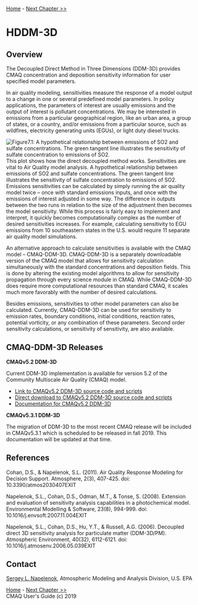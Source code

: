 
<!-- BEGIN COMMENT -->

[Home](README.md) - [Next Chapter >>](CMAQ_UG_ch08_ISAM.md)

<!-- END COMMENT -->

# HDDM-3D

## Overview

The Decoupled Direct Method in Three Dimensions (DDM-3D) provides CMAQ concentration and deposition sensitivity information for user specified model parameters.

In air quality modeling, sensitivities measure the response of a model output to a change in one or several predefined model parameters. In policy applications, the parameters of interest are usually emissions and the output of interest is pollutant concentrations. We may be interested in emissions from a particular geographical region, like an urban area, a group of states, or a country, and/or emissions from a particular source, such as wildfires, electricity generating units (EGUs), or light duty diesel trucks.

![Figure7.1: A hypothetical relationship between emissions of SO2 and sulfate concentrations.  The green tangent line illustrates the sensitivity of sulfate concentration to emissions of SO2.](ddm.png)
This plot shows how the direct decoupled method works. Sensitivities are vital to Air Quality model analysis.
A hypothetical relationship between emissions of SO2 and sulfate concentrations.  The green tangent line illustrates the sensitivity of sulfate concentration to emissions of SO2.
Emissions sensitivities can be calculated by simply running the air quality model twice – once with standard emissions inputs, and once with the emissions of interest adjusted in some way. The difference in outputs between the two runs in relation to the size of the adjustment then becomes the model sensitivity. While this process is fairly easy to implement and interpret, it quickly becomes computationally complex as the number of desired sensitivities increases. For example, calculating sensitivity to EGU emissions from 10 southeastern states in the U.S. would require 11 separate air quality model simulations. 

An alternative approach to calculate sensitivities is available with the CMAQ model – CMAQ-DDM-3D. CMAQ-DDM-3D is a separately downloadable version of the CMAQ model that allows for sensitivity calculation simultaneously with the standard concentrations and deposition fields. This is done by altering the existing model algorithms to allow for sensitivity propagation through every science module in CMAQ. While CMAQ-DDM-3D does require more computational resources than standard CMAQ, it scales much more favorably with the number of desired calculations.

Besides emissions, sensitivities to other model parameters can also be calculated. Currently, CMAQ-DDM-3D can be used for sensitivity to emission rates, boundary conditions, initial conditions, reaction rates, potential vorticity, or any combination of these parameters. Second order sensitivity calculations, or sensitivity of sensitivity, are also available.

## CMAQ-DDM-3D Releases
**CMAQv5.2 DDM-3D**

Current DDM-3D implementation is available for version 5.2 of the Community Multiscale Air Quality (CMAQ) model.  

* [Link to CMAQv5.2 DDM-3D source code and scripts](https://github.com/USEPA/CMAQ/tree/5.2_DDM-3D)
* [Direct download to CMAQv5.2 DDM-3D source code and scripts](https://github.com/USEPA/CMAQ/archive/5.2_DDM-3D.zip)
* [Documentation for CMAQv5.2 DDM-3D](https://github.com/USEPA/CMAQ/blob/5.2_DDM-3D/DOCS/Instrumented_Docs/CMAQ_DDM.md)

**CMAQv5.3.1 DDM-3D**

The migration of DDM-3D to the most recent CMAQ release will be included in CMAQv5.3.1 which is scheduled to be released in fall 2019.  This documentation will be updated at that time.  

## References

Cohan, D.S., & Napelenok, S.L. (2011). Air Quality Response Modeling for Decision Support. Atmosphere, 2(3), 407-425. doi: 10.3390/atmos2030407EXIT

Napelenok, S.L., Cohan, D.S., Odman, M.T., & Tonse, S. (2008). Extension and evaluation of sensitivity analysis capabilities in a photochemical model. Environmental Modelling & Software, 23(8), 994-999. doi: 10.1016/j.envsoft.2007.11.004EXIT

Napelenok, S.L., Cohan, D.S., Hu, Y.T., & Russell, A.G. (2006). Decoupled direct 3D sensitivity analysis for particulate matter (DDM-3D/PM). Atmospheric Environment, 40(32), 6112-6121. doi: 10.1016/j.atmosenv.2006.05.039EXIT

## Contact

[Sergey L. Napelenok](mailto:napelenok.sergey@epa.gov), Atmospheric Modeling and Analysis Division, U.S. EPA

<!-- BEGIN COMMENT -->

[Home](README.md) - [Next Chapter >>](CMAQ_UG_ch08_ISAM.md)<br>
CMAQ User's Guide (c) 2019<br>

<!-- END COMMENT -->
